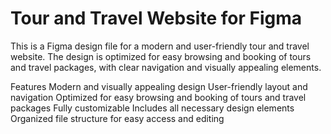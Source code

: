 # Tour and Travel Website for Figma

This is a Figma design file for a modern and user-friendly tour and travel website. The design is optimized for easy browsing and booking of tours and travel packages, with clear navigation and visually appealing elements.

Features
Modern and visually appealing design
User-friendly layout and navigation
Optimized for easy browsing and booking of tours and travel packages
Fully customizable
Includes all necessary design elements
Organized file structure for easy access and editing

